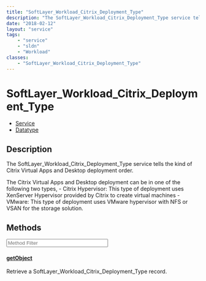 ```yaml
---
title: "SoftLayer_Workload_Citrix_Deployment_Type"
description: "The SoftLayer_Workload_Citrix_Deployment_Type service tells the kind of Citrix Virtual Apps and Desktop deployment order... "
date: "2018-02-12"
layout: "service"
tags:
    - "service"
    - "sldn"
    - "Workload"
classes:
    - "SoftLayer_Workload_Citrix_Deployment_Type"
---
```

# SoftLayer_Workload_Citrix_Deployment_Type
<div id='service-datatype'>
    <ul id='sldn-reference-tabs'>
    <li id='service'> <a href='/reference/services/SoftLayer_Workload_Citrix_Deployment_Type' >Service</a></li>    <li id='datatype'> <a href='/reference/datatypes/SoftLayer_Workload_Citrix_Deployment_Type' >Datatype</a></li>
    </ul>
</div>

## Description
The SoftLayer_Workload_Citrix_Deployment_Type service tells the kind of Citrix Virtual Apps and Desktop deployment order. 

The Citrix Virtual Apps and Desktop deployment can be in one of the following two types, - Citrix Hypervisor: This type of deployment uses XenServer Hypervisor provided by Citrix to create virtual machines - VMware: This type of deployment uses VMware hypervisor with NFS or VSAN for the storage solution. 



        
<div id="properties" class="content service-content">

## Methods

<div class="view-filters">
    <div class="clearfix">
        <div class="search-input-box">
            <input placeholder="Method Filter" onkeyup="titleSearch(inputId='edit-combine', divId='method-div', elementClass='method-row')" 
                type="text" id="edit-combine" value="" size="30" maxlength="128" class="form-text">
        </div>
    </div>
</div>

<div id="method-div">

<div class="method-row">

#### [getObject](/reference/services/SoftLayer_Workload_Citrix_Deployment_Type/getObject)
Retrieve a SoftLayer_Workload_Citrix_Deployment_Type record.
</div>
</div>

</div>


